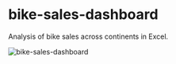 # bike-sales-dashboard
Analysis of bike sales across continents in Excel.


![bike-sales-dashboard](https://user-images.githubusercontent.com/42469054/186733855-5b1b9c10-3ac3-4e43-a12b-abf999c1017f.jpg)
